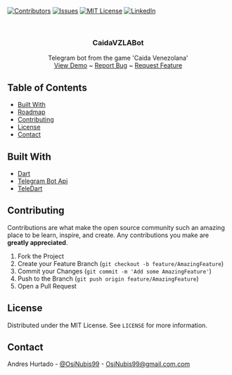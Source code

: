 [![Contributors][contributors-shield]][contributors-url]
[![Issues][issues-shield]][issues-url]
[![MIT License][license-shield]][license-url]
[![LinkedIn][linkedin-shield]][linkedin-url]

<br />
<p align="center">

  <h3 align="center">CaidaVZLABot</h3>

  <p align="center">
    Telegram bot from the game 'Caida Venezolana'
    <br />
    <a href="https:/">View Demo</a>
  ~
    <a href="https://github.com/OsiNubis99/CaidaVZLABot/issues">Report Bug</a>
  ~
    <a href="https://github.com/OsiNubis99/CaidaVZLABot/issues">Request Feature</a>
  </p>
</p>

<!-- TABLE OF CONTENTS -->

## Table of Contents

- [Built With](#built-with)
- [Roadmap](#roadmap)
- [Contributing](#contributing)
- [License](#license)
- [Contact](#contact)

## Built With

- [Dart](https://dart.dev/)
- [Telegram Bot Api](https://core.telegram.org/bots/api)
- [TeleDart](https://github.com/DinoLeung/TeleDart)

<!-- CONTRIBUTING -->

## Contributing

Contributions are what make the open source community such an amazing place to be learn, inspire, and create. Any contributions you make are **greatly appreciated**.

1. Fork the Project
2. Create your Feature Branch (`git checkout -b feature/AmazingFeature`)
3. Commit your Changes (`git commit -m 'Add some AmazingFeature'`)
4. Push to the Branch (`git push origin feature/AmazingFeature`)
5. Open a Pull Request

<!-- LICENSE -->

## License

Distributed under the MIT License. See `LICENSE` for more information.

<!-- CONTACT -->

## Contact

Andres Hurtado - [@OsiNubis99](https://twitter.com/OsiNubis99) - OsiNubis99@gmail.com.com

<!-- MARKDOWN LINKS & IMAGES -->
<!-- https://www.markdownguide.org/basic-syntax/#reference-style-links -->

[contributors-shield]: https://img.shields.io/github/contributors/OsiNubis99/CaidaVZLABot.svg?style=flat-square
[contributors-url]: https://github.com/OsiNubis99/CaidaVZLABot/graphs/contributors
[issues-shield]: https://img.shields.io/github/issues/OsiNubis99/CaidaVZLABot.svg?style=flat-square
[issues-url]: https://github.com/OsiNubis99/CaidaVZLABot/issues
[license-shield]: https://img.shields.io/github/license/OsiNubis99/CaidaVZLABot.svg?style=flat-square
[license-url]: https://github.com/OsiNubis99/CaidaVZLABot/blob/master/LICENSE.txt
[linkedin-shield]: https://img.shields.io/badge/-LinkedIn-black.svg?style=flat-square&logo=linkedin&colorB=555
[linkedin-url]: https://linkedin.com/in/OsiNubis99
